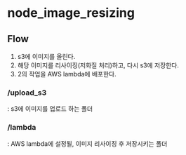 # node_image_resizing

## Flow

1. s3에 이미지를 올린다.
2. 해당 이미지를 리사이징(저화질 처리)하고, 다시 s3에 저장한다.
3. 2의 작업을 AWS lambda에 배포한다.

### /upload_s3

: s3에 이미지를 업로드 하는 폴더

### /lambda

: AWS lambda에 설정될, 이미지 리사이징 후 저장시키는 폴더
